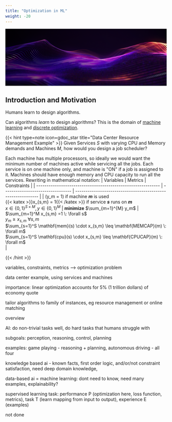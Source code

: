```yaml
---
title: "Optimization in ML"
weight: -20
---
```


![](opt_background.png)

## Introduction and Motivation

Humans learn to design algorithms.

Can algorithms *learn* to design algorithms? This is the domain of <u>machine learning</u> and <u>discrete optimization</u>.

{{< hint type=note icon=gdoc_star title="Data Center Resource Management Example" >}}
Given Services $S$ with varying CPU and Memory demands and Machines $M$, how would you design a job scheduler?

Each machine has multiple processors, so ideally we would want the minimum number of machines active while servicing all the jobs. Each service is on one machine only, and machine is "ON" if a job is assigned to it. Machines should have enough memory and CPU capacity to run all the services. Rewriting in mathematical notation:
| Variables                                                    | Metrics                           | Constraints                                                  |
| ------------------------------------------------------------ | --------------------------------- | ------------------------------------------------------------ |
| \(y_m = 1\) if machine ***m*** is used <br /> {{< katex >}}x_{s,m} = 1{{< /katex >}} if service ***s*** runs on ***m***<br /> $x \in \{0,1\}^{S \times M}, y \in \{0,1\}^M$ | **minimize** $\sum_{m=1}^{M} y_m$ | $\sum_{m=1}^M x_{s,m} =1 \: \forall s$<br /> $y_m \geq x_{s,m} \: \forall s,m$<br /> $\sum_{s=1}^S \mathbf{mem}(s) \cdot x_{s,m} \leq \mathbf{MEMCAP}(m) \: \forall m$<br />   $\sum_{s=1}^S \mathbf{cpu}(s) \cdot x_{s,m} \leq \mathbf{CPUCAP}(m) \: \forall m$<br /> |

{{< /hint >}}


variables, constraints, metrics --> optimization problem

data center example, using services and machines

importance: linear optimization accounts for 5% (1 trillion dollars) of economy quote

tailor algorithms to family of instances, eg resource management or online matching

overview

AI: do non-trivial tasks well, do hard tasks that humans struggle with

subgoals: perception, reasoning, control, planning

examples: game playing - reasoning + planning, autonomous driving - all four

knowledge based ai - known facts, first order logic, and/or/not constraint satisfaction, need deep domain knowledge, 

data-based ai = machine learning: dont need to know, need many examples, explainability?

supervised learning task: performance P (optimization here, loss function, metrics), task T (learn mapping from input to output), experience E (examples)

not done